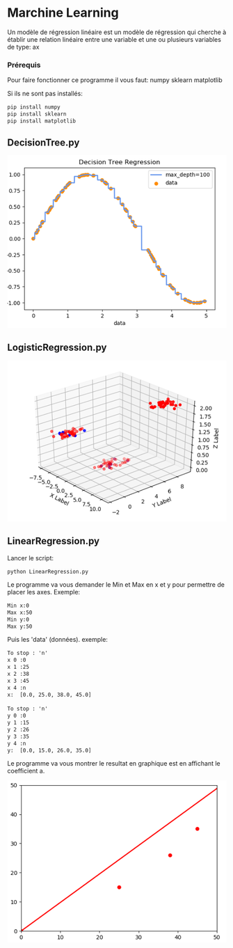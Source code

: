 # Marchine Learning
Un modèle de régression linéaire est un modèle de régression qui cherche à établir une relation linéaire entre une variable et une ou plusieurs variables de type: ax
### Prérequis
Pour faire fonctionner ce programme il vous faut:
numpy
sklearn
matplotlib

Si ils ne sont pas installés:
```
pip install numpy
pip install sklearn
pip install matplotlib
```
## DecisionTree.py

![](images/DecisionTree.PNG)

## LogisticRegression.py

![](images/LogisticRegression.PNG)

## LinearRegression.py
Lancer le script:
```
python LinearRegression.py
```

Le programme va vous demander le Min et Max en x et y pour permettre de placer les axes.
Exemple:
```
Min x:0
Max x:50
Min y:0
Max y:50
```

Puis les 'data' (données).
exemple:
```
To stop : 'n'
x 0 :0
x 1 :25
x 2 :38
x 3 :45
x 4 :n
x:  [0.0, 25.0, 38.0, 45.0]

To stop : 'n'
y 0 :0
y 1 :15
y 2 :26
y 3 :35
y 4 :n
y:  [0.0, 15.0, 26.0, 35.0]
```

Le programme va vous montrer le resultat en graphique est en affichant le coefficient a.

![](images/LinearRegression.PNG)
